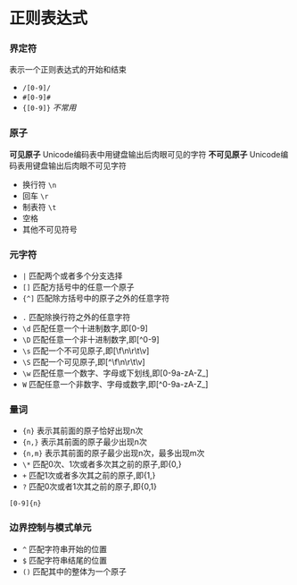 # 正则表达式
### 界定符
表示一个正则表达式的开始和结束
+ `/[0-9]/`
+ `#[0-9]#`
+ `{[0-9]}`  _不常用_

### 原子
**可见原子** Unicode编码表中用键盘输出后肉眼可见的字符
**不可见原子** Unicode编码表用键盘输出后肉眼不可见字符
+ 换行符        `\n`
+ 回车          `\r`
+ 制表符        `\t`
+ 空格          ` `
+ 其他不可见符号

### 元字符
+ `|`   匹配两个或者多个分支选择
+ `[]`  匹配方括号中的任意一个原子
+ `{^]` 匹配除方括号中的原子之外的任意字符

- `.`   匹配除换行符之外的任意字符
- `\d`  匹配任意一个十进制数字,即[0-9]
- `\D`  匹配任意一个非十进制数字,即[\^0-9]
- `\s`  匹配一个不可见原子,即[\f\n\r\t\v]
- `\S`  匹配一个可见原子,即[\^\f\n\r\t\v]
- `\w`  匹配任意一个数字、字母或下划线,即[0-9a-zA-Z\_]
- `W`   匹配任意一个非数字、字母或数字,即[\^0-9a-zA-Z\_]

### 量词
+ `{n}`         表示其前面的原子恰好出现n次
+ `{n,}`        表示其前面的原子最少出现n次
+ `{n,m}`       表示其前面的原子最少出现n次，最多出现m次
+ `\*`          匹配0次、1次或者多次其之前的原子,即{0,}
+ `+`           匹配1次或者多次其之前的原子,即{1,}
+ `?`           匹配0次或者1次其之前的原子,即{0,1}
```
[0-9]{n}
```

### 边界控制与模式单元
+ `^`   匹配字符串开始的位置
+ `$`   匹配字符串结尾的位置
+ `()`  匹配其中的整体为一个原子
 
